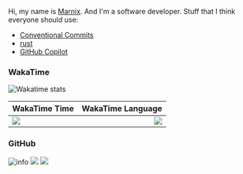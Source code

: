 Hi, my name is [Marnix](https://www.marnixah.com). And I'm a software developer.
Stuff that I think everyone should use:
- [Conventional Commits](https://conventionalcommits.org/)
- [rust](https://www.rust-lang.org/)
- [GitHub Copilot](https://copilot.github.com/)

### WakaTime

<!-- Show an image of my wakatime stats -->
<img src="https://github-readme-stats.vercel.app/api/wakatime?username=@marnixah&theme=dark" alt="Wakatime stats">


WakaTime Time |  WakaTime Language
:------------- | ------------------:
![](https://wakatime.com/share/@marnixah/ea37ebc8-7f06-4cac-9f83-25086b903849.svg) | ![](https://wakatime.com/share/@marnixah/a37f8a24-8956-48de-a39c-d65676e16ab2.svg)


### GitHub

![info](https://github-profile-summary-cards.vercel.app/api/cards/profile-details?username=marnixah&theme=github_dark)
![](https://github-profile-summary-cards.vercel.app/api/cards/stats?username=marnixah&theme=github_dark)
![](https://github-profile-summary-cards.vercel.app/api/cards/productive-time?username=marnixah&theme=github_dark)